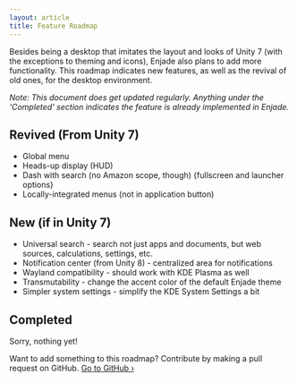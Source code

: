 ```yaml
---
layout: article
title: Feature Roadmap
---
```

Besides being a desktop that imitates the layout and looks of Unity 7 (with the exceptions to theming and icons), Enjade also plans to add more functionality. This roadmap indicates new features, as well as the revival of old ones, for the desktop environment.

_Note: This document does get updated regularly. Anything under the 'Completed' section indicates the feature is already implemented in Enjade._

## Revived (From Unity 7)
* Global menu
* Heads-up display (HUD)
* Dash with search (no Amazon scope, though) {fullscreen and launcher options}
* Locally-integrated menus (not in application button)

## New (if in Unity 7)
* Universal search - search not just apps and documents, but web sources, calculations, settings, etc.
* Notification center (from Unity 8) - centralized area for notifications
* Wayland compatibility - should work with KDE Plasma as well
* Transmutability - change the accent color of the default Enjade theme
* Simpler system settings - simplify the KDE System Settings a bit

## Completed
Sorry, nothing yet!

Want to add something to this roadmap? Contribute by making a pull request on GitHub.
[Go to GitHub &rsaquo;](https://www.github.com/enjade-project/enjade)
